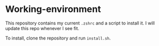 # Working-environment

This repository contains my current `.zshrc` and a script to install it. I will update this repo whenever I see fit.

To install, clone the repository and run `install.sh`.
